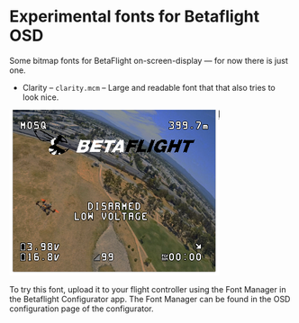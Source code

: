 # Experimental fonts for Betaflight OSD   
Some bitmap fonts for BetaFlight on-screen-display &mdash; for now there is just one.

  * Clarity – `clarity.mcm` – Large and readable font that that also tries to look nice.

![Screenshot](screenshot.png)

To try this font, upload it to your flight controller using the Font Manager in the Betaflight Configurator app. The Font Manager can be found in the OSD configuration page of the configurator.
